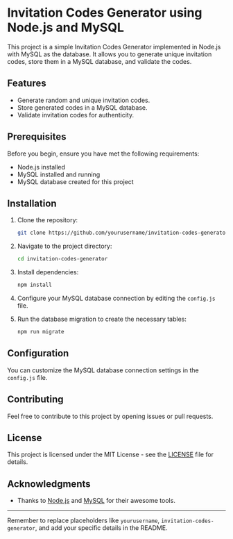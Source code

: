 # Invitation Codes Generator using Node.js and MySQL

This project is a simple Invitation Codes Generator implemented in Node.js with MySQL as the database. It allows you to generate unique invitation codes, store them in a MySQL database, and validate the codes.

## Features

- Generate random and unique invitation codes.
- Store generated codes in a MySQL database.
- Validate invitation codes for authenticity.

## Prerequisites

Before you begin, ensure you have met the following requirements:

- Node.js installed
- MySQL installed and running
- MySQL database created for this project

## Installation

1. Clone the repository:

    ```bash
    git clone https://github.com/yourusername/invitation-codes-generator.git
    ```

2. Navigate to the project directory:

    ```bash
    cd invitation-codes-generator
    ```

3. Install dependencies:

    ```bash
    npm install
    ```

4. Configure your MySQL database connection by editing the `config.js` file.

5. Run the database migration to create the necessary tables:

    ```bash
    npm run migrate
    ```

## Configuration

You can customize the MySQL database connection settings in the `config.js` file.

## Contributing

Feel free to contribute to this project by opening issues or pull requests.

## License

This project is licensed under the MIT License - see the [LICENSE](LICENSE) file for details.

## Acknowledgments

- Thanks to [Node.js](https://nodejs.org/) and [MySQL](https://www.mysql.com/) for their awesome tools.

---

Remember to replace placeholders like `yourusername`, `invitation-codes-generator`, and add your specific details in the README.
